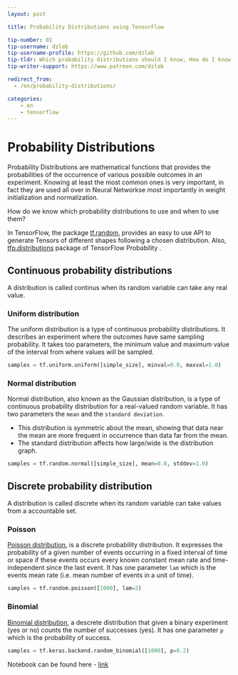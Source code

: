 ```yaml
---
layout: post

title: Probability Distributions using TensorFlow

tip-number: 01
tip-username: dzlab
tip-username-profile: https://github.com/dzlab
tip-tldr: Which probability distributions should I know, How do I know which one to use and when to use them?
tip-writer-support: https://www.patreon.com/dzlab

redirect_from:
  - /en/probability-distributions/

categories:
    - en
    - tensorflow
---
```


# Probability Distributions

Probability Distributions are mathematical functions that provides the probabilities of the occurrence of various possible outcomes in an experiment. Knowing at least the most common ones is very important, in fact they are used all over in Neural Networkse most importantly in weight initialization and normalization.

How do we know which probability distributions to use and when to use them?


In TensorFlow, the package [tf.random](https://www.tensorflow.org/api_docs/python/tf/random), provides an easy to use API to generate Tensors of different shapes following a chosen distribution. Also, [tfp.distributions](https://www.tensorflow.org/probability/api_docs/python/tfp/distributions) package of TensorFlow Probability .


## Continuous probability distributions
A distribution is called continus when its random variable can take any real value.

### Uniform distribution
The uniform distribution is a type of continuous probability distributions. It describes an experiment where the outcomes have same sampling probability. It takes too parameters, the minimum value and maximum value of the interval from where values will be sampled.

```python
samples = tf.uniform.uniform([simple_size], minval=0.0, maxval=1.0)
```

### Normal distribution

Normal distribution, also known as the Gaussian distribution, is a type of continuous probability distribution for a real-valued random variable. It has two parameters the `mean` and the `standard deviation`.
* This distribution is symmetric about the mean, showing that data near the mean are more frequent in occurrence than data far from the mean.
* The standard distribution affects how large/wide is the distribution graph.


```python
samples = tf.random.normal([simple_size], mean=0.0, stddev=1.0)
```

## Discrete probability distribution
A distribution is called discrete when its random variable can take values from a accountable set.

### Poisson
[Poisson distribution](https://en.wikipedia.org/wiki/Poisson_distribution), is a discrete probability distribution. It expresses the probability of a given number of events occurring in a fixed interval of time or space if these events occurs every known constant mean rate and time-independent since the last event. It has one parameter `lam` which is the events mean rate (i.e. mean number of events in a unit of time).

```python
samples = tf.random.poisson([1000], lam=2)
```

### Binomial
[Binomial distribution](https://en.wikipedia.org/wiki/Binomial_distribution), a descrete distribution that given a binary experiment (yes or no) counts the number of successes (yes). It has one parameter `p` which is the probability of success.

```python
samples = tf.keras.backend.random_binomial([1000], p=0.2)
```

Notebook can be found here - [link](https://github.com/dzlab/deepprojects/blob/master/tensorflow/Probability_Distributions_using_TensorFlow.ipynb)